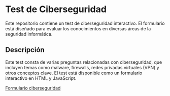 # Test de Ciberseguridad

Este repositorio contiene un test de ciberseguridad interactivo. El formulario está diseñado para evaluar los conocimientos en diversas áreas de la seguridad informática.

## Descripción

Este test consta de varias preguntas relacionadas con ciberseguridad, que incluyen temas como malware, firewalls, redes privadas virtuales (VPN) y otros conceptos clave. El test está disponible como un formulario interactivo en HTML y JavaScript.

[Formulario ciberseguridad](https://8x0pjs4k3m6.typeform.com/to/pk6kgtYB)
